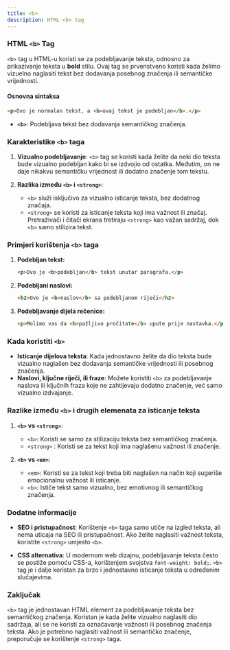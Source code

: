 ```yaml
---
title: <b>
description: HTML <b> tag
---
```


### HTML `<b>` Tag

`<b>` tag u HTML-u koristi se za podebljavanje teksta, odnosno za prikazivanje teksta u **bold** stilu. Ovaj tag se prvenstveno koristi kada želimo vizuelno naglasiti tekst bez dodavanja posebnog značenja ili semantičke vrijednosti.

#### Osnovna sintaksa

```html
<p>Ovo je normalan tekst, a <b>ovaj tekst je podebljan</b>.</p>
```

- **`<b>`**: Podebljava tekst bez dodavanja semantičkog značenja.

### Karakteristike `<b>` taga

1. **Vizualno podebljavanje**:
   `<b>` tag se koristi kada želite da neki dio teksta bude vizualno podebljan kako bi se izdvojio od ostatka. Međutim, on ne daje nikakvu semantičku vrijednost ili dodatno značenje tom tekstu.

2. **Razlika između `<b>` i `<strong>`**:
   - `<b>` služi isključivo za vizualno isticanje teksta, bez dodatnog značaja.
   - `<strong>` se koristi za isticanje teksta koji ima važnost ili značaj. Pretraživači i čitači ekrana tretiraju `<strong>` kao važan sadržaj, dok `<b>` samo stilizira tekst.

### Primjeri korištenja `<b>` taga

1. **Podebljan tekst:**

   ```html
   <p>Ovo je <b>podebljan</b> tekst unutar paragrafa.</p>
   ```

2. **Podebljani naslovi:**

   ```html
   <h2>Ovo je <b>naslov</b> sa podebljanom riječi</h2>
   ```

3. **Podebljavanje dijela rečenice:**
   ```html
   <p>Molimo vas da <b>pažljivo pročitate</b> upute prije nastavka.</p>
   ```

### Kada koristiti `<b>`

- **Isticanje dijelova teksta**: Kada jednostavno želite da dio teksta bude vizualno naglašen bez dodavanja semantičke vrijednosti ili posebnog značenja.
- **Naslovi, ključne riječi, ili fraze**: Možete koristiti `<b>` za podebljavanje naslova ili ključnih fraza koje ne zahtijevaju dodatno značenje, već samo vizualno izdvajanje.

### Razlike između `<b>` i drugih elemenata za isticanje teksta

1. **`<b>` vs `<strong>`**:

   - `<b>`: Koristi se samo za stilizaciju teksta bez semantičkog značenja.
   - `<strong>` : Koristi se za tekst koji ima naglašenu važnost ili značenje.

2. **`<b>` vs `<em>`**:
   - `<em>`: Koristi se za tekst koji treba biti naglašen na način koji sugeriše emocionalnu važnost ili isticanje.
   - `<b>`: Ističe tekst samo vizualno, bez emotivnog ili semantičkog značenja.

### Dodatne informacije

- **SEO i pristupačnost**: Korištenje `<b>` taga samo utiče na izgled teksta, ali nema uticaja na SEO ili pristupačnost. Ako želite naglasiti važnost teksta, koristite `<strong>` umjesto `<b>`.

- **CSS alternativa**: U modernom web dizajnu, podebljavanje teksta često se postiže pomoću CSS-a, korištenjem svojstva `font-weight: bold;`. `<b>` tag je i dalje koristan za brzo i jednostavno isticanje teksta u određenim slučajevima.

### Zaključak

`<b>` tag je jednostavan HTML element za podebljavanje teksta bez semantičkog značenja. Koristan je kada želite vizualno naglasiti dio sadržaja, ali se ne koristi za označavanje važnosti ili posebnog značenja teksta. Ako je potrebno naglasiti važnost ili semantičko značenje, preporučuje se korištenje `<strong>` taga.
